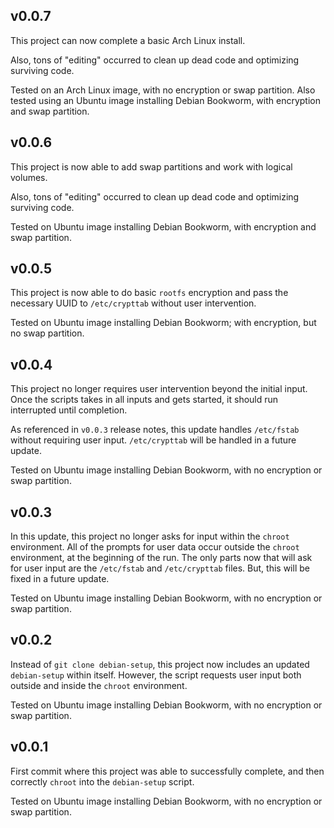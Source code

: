 ## v0.0.7

This project can now complete a basic Arch Linux install.

Also, tons of "editing" occurred to clean up dead code and optimizing surviving code.

Tested on an Arch Linux image, with no encryption or swap partition. Also tested using an Ubuntu image installing Debian Bookworm, with encryption and swap partition.

## v0.0.6

This project is now able to add swap partitions and work with logical volumes.

Also, tons of "editing" occurred to clean up dead code and optimizing surviving code.

Tested on Ubuntu image installing Debian Bookworm, with encryption and swap partition.

## v0.0.5

This project is now able to do basic `rootfs` encryption and pass the necessary UUID to `/etc/crypttab` without user intervention.

Tested on Ubuntu image installing Debian Bookworm; with encryption, but no swap partition.

## v0.0.4

This project no longer requires user intervention beyond the initial input. Once the scripts takes in all inputs and gets started, it should run interrupted until completion.

As referenced in `v0.0.3` release notes, this update handles `/etc/fstab` without requiring user input. `/etc/crypttab` will be handled in a future update.

Tested on Ubuntu image installing Debian Bookworm, with no encryption or swap partition.

## v0.0.3

In this update, this project no longer asks for input within the `chroot` environment. All of the prompts for user data occur outside the `chroot` environment, at the beginning of the run. The only parts now that will ask for user input are the `/etc/fstab` and `/etc/crypttab` files. But, this will be fixed in a future update.

Tested on Ubuntu image installing Debian Bookworm, with no encryption or swap partition.

## v0.0.2

Instead of `git clone debian-setup`, this project now includes an updated `debian-setup` within itself. However, the script requests user input both outside and inside the `chroot` environment.

Tested on Ubuntu image installing Debian Bookworm, with no encryption or swap partition.

## v0.0.1

First commit where this project was able to successfully complete, and then correctly `chroot` into the `debian-setup` script.

Tested on Ubuntu image installing Debian Bookworm, with no encryption or swap partition.
